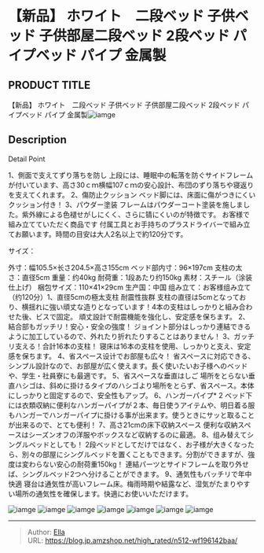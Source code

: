 # 【新品】 ホワイト　二段ベッド 子供ベッド 子供部屋二段ベッド 2段ベッド パイプベッド パイプ 金属製


## PRODUCT TITLE 

【新品】 ホワイト　二段ベッド 子供ベッド 子供部屋二段ベッド 2段ベッド パイプベッド パイプ 金属製![iamge](https://b2bfiles1.gigab2b.cn/image/wkseller/301/20230511_8bda3dd039af004bbd413cf332eaddaf.jpg)

## Description

Detail Point

1、側面で支えてずり落ちを防し 上段には、睡眠中の転落を防ぐサイドフレームが付いています、高さ30ｃｍ横幅107ｃｍの安心設計、布団のずり落ちや寝返りを支えてくれます。 2、傷防止クッション ベッド脚には、床面に傷がつきにくいクッション付き！ 3、パウダー塗装 フレームはパウダーコート塗装を施しました。紫外線による色褪せがしにくく、さらに锖にくいのが特徴です。 お客様で組み立てていただく商品です 付属工具とお手持ちのプラスドライバーで組み立てお願います。時間の目安は大人2名以上で約120分です。




サイズ：

外寸：幅105.5×长さ204.5×高さ155cm ベッド部内寸：96×197cm 支柱の太さ：直径5cm 重量：约40kg 耐荷重：1段あたり约150kg 素材：スチール（涂装仕上げ） 梱包サイズ：110×41×29cm 生产国：中国 组み立て：お客様组み立て（约120分）1、直径5cmの極太支柱 耐震性抜群 支柱の直径は5cmとなっており、横揺れに強い頑丈な造りとなっています！4本の支柱はしっかりと組み合わせた後、ビスで固定。 頑丈設計で耐震機能を強化し、安定感を保ちます。
2、結合部もガッチリ！安心・安全の強度！ ジョイント部分はしっかり連結できるように加工しているので、外れたり折れたりすることはありません！
3、ガッチリ支える！合計16本の支柱！ 寝床は16本の支柱を使用、しっかりと支え、安定感を保ちます。
4、省スペース设计でお部屋も広々！ 省スペースに対応できる、シンプル設計なので、お部屋が広く使えます。長く使いたいお子様へのベッドや、学生・社員寮にも最適です。
5、省スペースな垂直はしご 場所をとらない垂直ハシゴは、斜めに掛けるタイプのハシゴより場所をとらず、省スペース。本体にしっかりと固定するので、安全性もアップ。
6、ハンガーパイプ* 2 ベッド下には衣類収納に便利なハンガーパイプが２本、毎日使うアイテムや、明日着る服もハンガーでハンガーパイプに掛ける事が出来ます。使うときにサッと取ることが出来るので、とても便利！
7、高さ21cmの床下収納スペース 便利な収納スペースはシーズンオフの洋服やボックスなど収納するのに最適。
8、组み替えてシングルベッドとしても！ 2段ベッドとしてだけではなく、お子様が大きくなったら、別々の部屋にシングルベッドを置くこともできます。分割ができますが、強度は変わらない安心の耐荷重150kg！ 連結パーツとサイドフレームを取り外せば、シングルベッド2つへ分けることができます。
9、通気性もバッチリで年中快適 寝台は通気性が高いフレーム床。梅雨時期や結露など、湿気がたまりやすい場所の通気性を確保します。快適にお使いいただけます。

![iamge](https://b2bfiles1.gigab2b.cn/image/wkseller/301/20230511_6643c2bb6aba15e1f3ffaee713156f1e.jpg)
![iamge](https://b2bfiles1.gigab2b.cn/image/wkseller/301/20230511_55a7172b25e864e8b5c33a5e449643e1.jpg)
![iamge](https://b2bfiles1.gigab2b.cn/image/wkseller/301/20230808_9759aba6b07096ada0166cb1c20889ae.jpg)
![iamge](https://b2bfiles1.gigab2b.cn/image/wkseller/301/20230808_edd41deab1f8ca8932f3ca51d6ab8637.jpg)
![iamge](https://b2bfiles1.gigab2b.cn/image/wkseller/301/20230808_dabe1418388822fc8ee80680cb081a02.jpg)
![iamge](https://b2bfiles1.gigab2b.cn/image/wkseller/301/20230808_72e02a98db9dbbea458977611902fb11.jpg)
![iamge](https://b2bfiles1.gigab2b.cn/image/wkseller/301/20230808_1661d7d7bf1344813f62451da63c03bc.jpg)


---

> Author: [Ella](https://blog.jp.amzshop.net/)  
> URL: https://blog.jp.amzshop.net/high_rated/n512-wf196142baa/  

